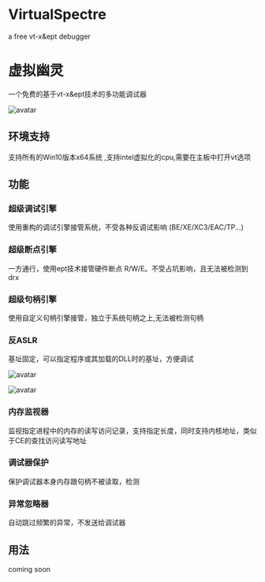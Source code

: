# VirtualSpectre
a free vt-x&amp;ept debugger

# 虚拟幽灵
一个免费的基于vt-x&ept技术的多功能调试器

![avatar](https://wx4.sinaimg.cn/mw690/e9978128gy1gqecu134gdj21110cbq5m.jpg)

## 环境支持
支持所有的Win10版本x64系统 ,支持intel虚拟化的cpu,需要在主板中打开vt选项


## 功能

### 超级调试引擎
使用重构的调试引擎接管系统，不受各种反调试影响 (BE/XE/XC3/EAC/TP...)

### 超级断点引擎
一方通行，使用ept技术接管硬件断点 R/W/E。不受占坑影响，且无法被检测到drx

### 超级句柄引擎
使用自定义句柄引擎接管，独立于系统句柄之上,无法被检测句柄

### 反ASLR
基址固定，可以指定程序或其加载的DLL时的基址，方便调试

![avatar](https://wx4.sinaimg.cn/mw690/e9978128gy1gqecu142kcj211d0bdq82.jpg)

![avatar](https://wx4.sinaimg.cn/mw690/e9978128gy1gqecu15resj20wj09l46m.jpg)

### 内存监视器
监视指定进程中的内存的读写访问记录，支持指定长度，同时支持内核地址，类似于CE的查找访问读写地址

### 调试器保护
保护调试器本身内存跟句柄不被读取，检测

### 异常忽略器
自动跳过频繁的异常，不发送给调试器

## 用法

coming soon
